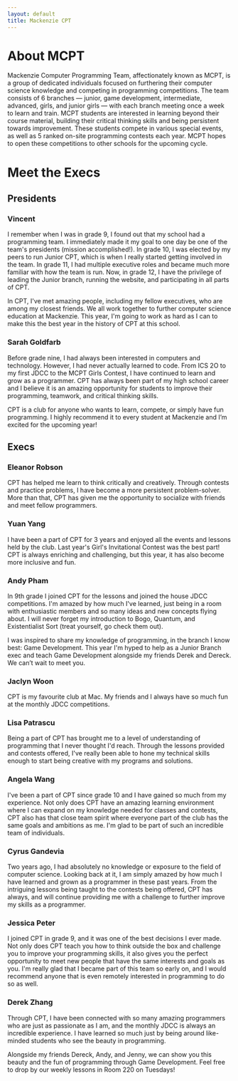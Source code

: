 ```yaml
---
layout: default
title: Mackenzie CPT
---
```


# About MCPT
Mackenzie Computer Programming Team, affectionately known as MCPT, is a group of dedicated individuals focused on furthering their computer science knowledge and competing in programming competitions.  The team consists of 6 branches — junior, game development, intermediate, advanced, girls, and junior girls — with each branch meeting once a week to learn and train.  MCPT students are interested in learning beyond their course material, building their critical thinking skills and being persistent towards improvement.  These students compete in various special events, as well as 5 ranked on-site programming contests each year.  MCPT hopes to open these competitions to other schools for the upcoming cycle.

# Meet the Execs
## Presidents
### Vincent
I remember when I was in grade 9, I found out that my school had a programming team. I immediately made it my goal to one day be one of the team's presidents (mission accomplished!). In grade 10, I was elected by my peers to run Junior CPT, which is when I really started getting involved in the team. In grade 11, I had multiple executive roles and became much more familiar with how the team is run. Now, in grade 12, I have the privilege of leading the Junior branch, running the website, and participating in all parts of CPT.

In CPT, I've met amazing people, including my fellow executives, who are among my closest friends. We all work together to further computer science education at Mackenzie. This year, I'm going to work as hard as I can to make this the best year in the history of CPT at this school.

### Sarah Goldfarb
Before grade nine, I had always been interested in computers and technology. However, I had never actually learned to code. From ICS 2O to my first JDCC to the MCPT Girls Contest, I have continued to learn and grow as a programmer. CPT has always been part of my high school career and I believe it is an amazing opportunity for students to improve their programming, teamwork, and critical thinking skills.

CPT is a club for anyone who wants to learn, compete, or simply have fun programming. I highly recommend it to every student at Mackenzie and I’m excited for the upcoming year!

## Execs
### Eleanor Robson
CPT has helped me learn to think critically and creatively. Through contests and practice problems, I have become a more persistent problem-solver. More than that, CPT has given me the opportunity to socialize with friends and meet fellow programmers.
### Yuan Yang
I have been a part of CPT for 3 years and enjoyed all the events and lessons held by the club. Last year's Girl's Invitational Contest was the best part! CPT is always enriching and challenging, but this year, it has also become more inclusive and fun.
### Andy Pham
In 9th grade I joined CPT for the lessons and joined the house JDCC competitions. I'm amazed by how much I've learned, just being in a room with enthusiastic members and so many ideas and new concepts flying about. I will never forget my introduction to Bogo, Quantum, and Existentialist Sort (treat yourself, go check them out).

I was inspired to share my knowledge of programming, in the branch I know best: Game Development. This year I'm hyped to help as a Junior Branch exec and teach Game Development alongside my friends Derek and Dereck. We can’t wait to meet you.

### Jaclyn Woon
CPT is my favourite club at Mac. My friends and I always have so much fun at the monthly JDCC competitions.

### Lisa Patrascu
Being a part of CPT has brought me to a level of understanding of programming that I never thought I'd reach. Through the lessons provided and contests offered, I've really been able to hone my technical skills enough to start being creative with my programs and solutions.

### Angela Wang
I've been a part of CPT since grade 10 and I have gained so much from my experience. Not only does CPT have an amazing learning environment where I can expand on my knowledge needed for classes and contests, CPT also has that close team spirit where everyone part of the club has the same goals and ambitions as me. I'm glad to be part of such an incredible team of individuals.

### Cyrus Gandevia
Two years ago, I had absolutely no knowledge or exposure to the field of computer science. Looking back at it, I am simply amazed by how much I have learned and grown as a programmer in these past years. From the intriguing lessons being taught to the contests being offered, CPT has always, and will continue providing me with a challenge to further improve my skills as a programmer.

### Jessica Peter
I joined CPT in grade 9, and it was one of the best decisions I ever made. Not only does CPT teach you how to think outside the box and challenge you to improve your programming skills, it also gives you the perfect opportunity to meet new people that have the same interests and goals as you. I'm really glad that I became part of this team so early on, and I would recommend anyone that is even remotely interested in programming to do so as well.

### Derek Zhang
Through CPT, I have been connected with so many amazing programmers who are just as passionate as I am, and the monthly JDCC is always an incredible experience. I have learned so much just by being around like-minded students who see the beauty in programming.

Alongside my friends Dereck, Andy, and Jenny, we can show you this beauty and the fun of programming through Game Development. Feel free to drop by our weekly lessons in Room 220 on Tuesdays!
